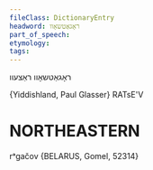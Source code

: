 ```yaml
---
fileClass: DictionaryEntry
headword: ראָגאַטשאָוו
part_of_speech: 
etymology: 
tags: 
---
```

ראָגאַטשאָוו
ראַצעוו

{Yiddishland, Paul Glasser}
RATsE'V

NORTHEASTERN
==============

rᵃgačov  {BELARUS, Gomel, 52314}